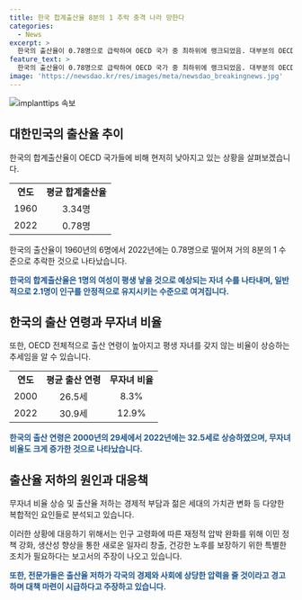 ```yaml
---
title: 한국 합계출산율 8분의 1 추락 충격 나라 망한다
categories:
  - News
excerpt: >
  한국의 출산율이 0.78명으로 급락하여 OECD 국가 중 최하위에 랭크되었음. 대부분의 OECD 국가들은 출산 연령이 높아지고 자녀를 갖지 않는 비율이 증가하는 추세. 젊은 세대들은 경제적 어려움과 가치관 변화 등으로 출산을 꺼리는 경향. 이러한 출산율의 하락은 각국의 경제와 사회에 큰 압박을 줄 것으로 우려되며, 인구 고령화로 인한 재정적 압박을 완화하기 위한 대책 필요. OECD 보고서는 이민 정책과 생산성 향상, 건강을 유지하며 노동력을 확대하는 등의 조치가 필요하다고 제언.
feature_text: >
  한국의 출산율이 0.78명으로 급락하여 OECD 국가 중 최하위에 랭크되었음. 대부분의 OECD 국가들은 출산 연령이 높아지고 자녀를 갖지 않는 비율이 증가하는 추세. 젊은 세대들은 경제적 어려움과 가치관 변화 등으로 출산을 꺼리는 경향. 이러한 출산율의 하락은 각국의 경제와 사회에 큰 압박을 줄 것으로 우려되며, 인구 고령화로 인한 재정적 압박을 완화하기 위한 대책 필요. OECD 보고서는 이민 정책과 생산성 향상, 건강을 유지하며 노동력을 확대하는 등의 조치가 필요하다고 제언.
image: 'https://newsdao.kr/res/images/meta/newsdao_breakingnews.jpg'
---
```


<p><img src="https://newsdao.kr/res/images/meta/newsdao_breakingnews.jpg" alt="implanttips 속보" /></p>

<h2 data-ke-size="size26">대한민국의 출산율 추이</h2>

<p data-ke-size="size16">한국의 합계출산율이 OECD 국가들에 비해 현저히 낮아지고 있는 상황을 살펴보겠습니다.</p>

<table>
    <tr>
        <td style="text-align: center; height: 17px;"><b>연도</b></td>
        <td style="text-align: center; height: 17px;"><b>평균 합계출산율</b></td>
    </tr>
    <tr>
        <td style="text-align: center; height: 17px;">1960</td>
        <td style="text-align: center; height: 17px;">3.34명</td>
    </tr>
    <tr>
        <td style="text-align: center; height: 17px;">2022</td>
        <td style="text-align: center; height: 17px;">0.78명</td>
    </tr>
</table>

<p data-ke-size="size16">한국의 출산율이 1960년의 6명에서 2022년에는 0.78명으로 떨어져 거의 8분의 1 수준으로 추락한 것으로 나타났습니다.</p>

<p data-ke-size="size16"><b><span style="color: #1a5490;">한국의 합계출산율은 1명의 여성이 평생 낳을 것으로 예상되는 자녀 수를 나타내며, 일반적으로 2.1명이 인구를 안정적으로 유지시키는 수준으로 여겨집니다.</span></b></p>

<h2 data-ke-size="size26">한국의 출산 연령과 무자녀 비율</h2>

<p data-ke-size="size16">또한, OECD 전체적으로 출산 연령이 높아지고 평생 자녀를 갖지 않는 비율이 상승하는 추세임을 알 수 있습니다.</p>

<table>
    <tr>
        <td style="text-align: center; height: 17px;"><b>연도</b></td>
        <td style="text-align: center; height: 17px;"><b>평균 출산 연령</b></td>
        <td style="text-align: center; height: 17px;"><b>무자녀 비율</b></td>
    </tr>
    <tr>
        <td style="text-align: center; height: 17px;">2000</td>
        <td style="text-align: center; height: 17px;">26.5세</td>
        <td style="text-align: center; height: 17px;">8.3%</td>
    </tr>
    <tr>
        <td style="text-align: center; height: 17px;">2022</td>
        <td style="text-align: center; height: 17px;">30.9세</td>
        <td style="text-align: center; height: 17px;">12.9%</td>
    </tr>
</table>

<p data-ke-size="size16"><b><span style="color: #1a5490;">한국의 출산 연령은 2000년의 29세에서 2022년에는 32.5세로 상승하였으며, 무자녀 비율도 크게 증가한 것으로 나타났습니다.</span></b></p>

<h2 data-ke-size="size26">출산율 저하의 원인과 대응책</h2>

<p data-ke-size="size16">무자녀 비율 상승 및 출산율 저하는 경제적 부담과 젊은 세대의 가치관 변화 등 다양한 복합적인 요인들로 분석되고 있습니다.</p>

<p data-ke-size="size16">이러한 상황에 대응하기 위해서는 인구 고령화에 따른 재정적 압박 완화를 위해 이민 정책 강화, 생산성 향상을 통한 새로운 일자리 창출, 건강한 노후를 보장하기 위한 특별한 조치가 필요하다는 보고서의 주장이 나오고 있습니다.</p>

<p data-ke-size="size16"><b><span style="color: #1a5490;">또한, 전문가들은 출산율 저하가 각국의 경제와 사회에 상당한 압력을 줄 것이라고 경고하며 대책 마련이 시급하다고 주장하고 있습니다.</span></b></p>

<p data-ke-size="size16">&nbsp;</p>

